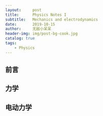 ```yaml
---
layout:     post
title:      Physics Notes I
subtitle:   Mechanics and electrodynamics
date:       2019-10-15
author:     无敌小呆呆
header-img: img/post-bg-cook.jpg
catalog: true
tags:
    - Physics
---
```


## 前言



## 力学

## 电动力学
